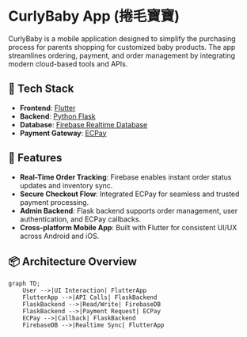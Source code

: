 # CurlyBaby App (捲毛寶寶)

CurlyBaby is a mobile application designed to simplify the purchasing process for parents shopping for customized baby products. The app streamlines ordering, payment, and order management by integrating modern cloud-based tools and APIs.

## 🧩 Tech Stack

- **Frontend**: [Flutter](https://flutter.dev/)
- **Backend**: [Python Flask](https://flask.palletsprojects.com/)
- **Database**: [Firebase Realtime Database](https://firebase.google.com/products/realtime-database)
- **Payment Gateway**: [ECPay](https://www.ecpay.com.tw/)

## 🚀 Features

- **Real-Time Order Tracking**: Firebase enables instant order status updates and inventory sync.
- **Secure Checkout Flow**: Integrated ECPay for seamless and trusted payment processing.
- **Admin Backend**: Flask backend supports order management, user authentication, and ECPay callbacks.
- **Cross-platform Mobile App**: Built with Flutter for consistent UI/UX across Android and iOS.

## 📦 Architecture Overview

```mermaid
graph TD;
    User -->|UI Interaction| FlutterApp
    FlutterApp -->|API Calls| FlaskBackend
    FlaskBackend -->|Read/Write| FirebaseDB
    FlaskBackend -->|Payment Request| ECPay
    ECPay -->|Callback| FlaskBackend
    FirebaseDB -->|Realtime Sync| FlutterApp

